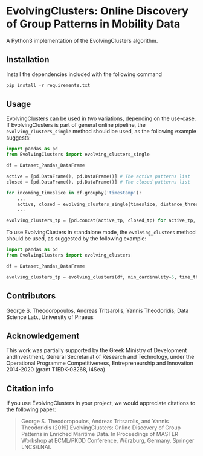 # EvolvingClusters: Online Discovery of Group Patterns in Mobility Data

A Python3 implementation of the EvolvingClusters algorithm.



## Installation

Install the dependencies included with the following command
``` Python
pip install -r requirements.txt
```


## Usage

EvolvingClusters can be used in two variations, depending on the use-case. If EvolvingClusters is part of general online pipeline, the ```evolving_clusters_single``` method should be used, as the following example suggests:

```Python
import pandas as pd
from EvolvingClusters import evolving_clusters_single

df = Dataset_Pandas_DataFrame

active = [pd.DataFrame(), pd.DataFrame()] # The active patterns list
closed = [pd.DataFrame(), pd.DataFrame()] # The closed patterns list

for incoming_timeslice in df.groupby('timestamp'):
    ...
    active, closed = evolving_clusters_single(timeslice, distance_threshold=1852, min_cardinality=5, time_threshold=15, active_patterns=active, closed_patterns=closed)
    ...

evolving_clusters_tp = [pd.concat(active_tp, closed_tp) for active_tp, closed_tp in zip(active, closed)]
```

To use EvolvingClusters in standalone mode, the ```evolving_clusters``` method should be used, as suggested by the following example:

```Python
import pandas as pd
from EvolvingClusters import evolving_clusters

df = Dataset_Pandas_DataFrame

evolving_clusters_tp = evolving_clusters(df, min_cardinality=5, time_threshold=15, distance_threshold=1852)
```


## Contributors
George S. Theodoropoulos, Andreas Tritsarolis, Yannis Theodoridis; Data Science Lab., University of Piraeus



## Acknowledgement

This work was partially supported by the Greek Ministry of Development andInvestment, General Secretariat of Research and Technology, under the Operational Programme Competitiveness, Entrepreneurship and Innovation 2014-2020 (grant T1EDK-03268, i4Sea)



## Citation info

If you use EvolvingClusters in your project, we would appreciate citations to the following paper:

>George S. Theodoropoulos, Andreas Tritsarolis, and Yannis Theodoridis (2019) EvolvingClusters: Online Discovery of Group Patterns in Enriched Maritime Data. In Proceedings of MASTER Workshop at ECML/PKDD Conference, Würzburg, Germany. Springer LNCS/LNAI.

